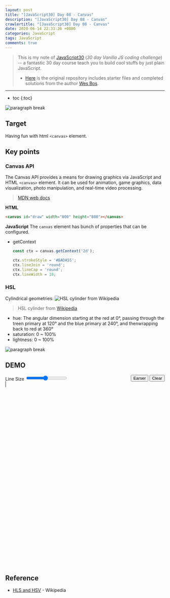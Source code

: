 ```yaml
---
layout: post
title: "[JavaScript30] Day 08 - Canvas"
description: "[JavaScript30] Day 08 - Canvas"
crawlertitle: "[JavaScript30] Day 08 - Canvas"
date: 2020-06-14 22:33:26 +0800
categories: JavaScript
tags: JavaScript
comments: true
---
```


> This is my note of [JavaScript30](https://javascript30.com/) (*30 day Vanilla JS coding challenge*) -- a fantastic 30 day course teach you to build cool stuffs by just plain JavaScript.  
> - [Here](https://github.com/wesbos/JavaScript30) is the original repository includes starter files and completed solutions from the author [Wes Bos](https://github.com/wesbos).

---

- toc
{:toc}

![paragraph break](https://order-brother.s3-ap-northeast-1.amazonaws.com/paragraph+break/separator-1.png)

## Target
Having fun with html `<canvas>` element.

## Key points
### Canvas API
The Canvas API provides a means for drawing graphics via JavaScript and HTML `<canvas>` element. It can be used for animation, game graphics, data visualization, photo manipulation, and real-time video processing.
> [MDN web docs](https://developer.mozilla.org/en-US/docs/Web/API/Canvas_API)

**HTML**
```html
<canvas id="draw" width="800" height="800"></canvas>
```

**JavaScript**
The `canvas` element has bunch of properties that can be configured.
- getContext
  ```js
  const ctx = canvas.getContext('2d');

  ctx.strokeStyle = '#BADA55';
  ctx.lineJoin = 'round';
  ctx.lineCap = 'round';
  ctx.lineWidth = 10;
  ```

### HSL
Cylindrical geometries:
![HSL cylinder from Wikipedia](https://upload.wikimedia.org/wikipedia/commons/thumb/6/6b/HSL_color_solid_cylinder_saturation_gray.png/640px-HSL_color_solid_cylinder_saturation_gray.png)
> HSL cylinder from [Wikipedia](https://en.wikipedia.org/wiki/HSL_and_HSV)

- hue: The angular dimension starting at the red at 0°, passing through the treen primary at 120° and the blue primary at 240°, and thenwrapping back to red at 360°
- saturation: 0 ~ 100%
- lightness: 0 ~ 100%

![paragraph break](https://order-brother.s3-ap-northeast-1.amazonaws.com/paragraph+break/separator-1.png)

## DEMO
<div id="canvas-wrapper" style="height: 600px;">
  <div class="demo-btn-wrapper" style="display: flex; justify-content: space-between;">
    <div>
      <label for="line-size">Line Size</label>
      <input id="line-size" type="range" name="line-size" min="5" max="100" value="50">
    </div>
    <div>
      <button id="pointer" type="button">Earser</button>
      <button id="clear-btn" type="button">Clear</button>
    </div>
  </div>
  <canvas id="draw" style="border: 1px solid gray" height="500"></canvas>
</div>
<script>
  const hasTouchEvent = 'ontouchstart' in window ? true : false;
  const downEvent = hasTouchEvent ? 'touchstart' : 'mousedown';
  const moveEvent = hasTouchEvent ? 'touchmove' : 'mousemove';
  const upEvent = hasTouchEvent ? 'touchend' : 'mouseup';
  const lineSize = document.getElementById('line-size');
  const pointer = document.getElementById('pointer');
  const clearBtn = document.getElementById('clear-btn');
  const demo = document.querySelector('#demo');
  const canvas = document.querySelector('#draw');
  const ctx = canvas.getContext('2d');
  const canvasWrapper = document.getElementById('canvas-wrapper');
  canvas.width = canvasWrapper.offsetWidth;
  canvas.height = canvasWrapper.offsetHeight;

  let isEarser = false;
  let isDrawing = false;
  let lastX = 0;
  let lastY = 0;
  let hue = 0;
  let size = lineSize.value;

  const position = (e) => {
    var x, y;

    if (hasTouchEvent) {
      x = e.touches[0].pageX - e.target.offsetLeft;
      y = e.touches[0].pageY - e.target.offsetTop;
    } else {
      x = e.offsetX;
      y = e.offsetY;
    }
    return { x: x, y: y };
  };

  function draw(e) {
    if (!isDrawing) return;
    let movePosition = position(e);
    ctx.strokeStyle = `hsl(${hue}, 100%, 50%)`;
    ctx.beginPath();
    ctx.lineWidth = size;
    ctx.moveTo(lastX, lastY);

    ctx.lineTo(movePosition.x, movePosition.y);
    ctx.stroke();
    [lastX, lastY] = [movePosition.x, movePosition.y];

    hue++;
    if (hue >= 360) {
      hue = 0;
    };

    e.preventDefault();
  };

  function pointerHandler() {
    if (isEarser) {
      ctx.globalCompositeOperation = 'color';
      ctx.lineWidth = 50;
      pointer.innerHTML = 'Painter';
      isEarser = false;
    } else {
      ctx.globalCompositeOperation = 'destination-out';
      pointer.innerHTML = 'Earser';
      isEarser = true;
    };
  };

  function resizeCanvas(){
    console.log('resiiiizing~');
    canvas.width = canvasWrapper.offsetWidth;
    canvas.height = canvasWrapper.offsetHeight - clearBtn.offsetHeight;
    ctx.strokeStyle = '#fa0';
    ctx.lineJoin = 'round';
    ctx.lineCap = 'round';
    ctx.lineWidth = 50;
    ctx.globalCompositeOperation = 'color';
    ctx.miterLimit = 100;
  };

  function updateSize(e) {
    size = e.target.value;
  };

  const clearCanvas = () => {
    ctx.clearRect(0, 0, canvas.width, canvas.height);
  };

  canvas.addEventListener(downEvent, (e) => {
    isDrawing = true;
    [lastX, lastY] = [e.offsetX, e.offsetY];
  });

  canvas.addEventListener(moveEvent, draw);
  canvas.addEventListener(upEvent, () => isDrawing = false);
  lineSize.addEventListener('input', updateSize);
  pointer.addEventListener('click', pointerHandler);
  clearBtn.addEventListener('click', clearCanvas);
  window.addEventListener('resize', resizeCanvas);
  resizeCanvas();
</script>
---

## Reference
- [HLS and HSV](https://en.wikipedia.org/wiki/HSL_and_HSV) - Wikipedia